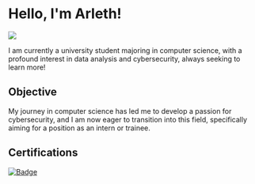 # Hello, I'm Arleth!
<a href="https://www.linkedin.com/in/alexandra-b-560543242/"><img src="https://img.shields.io/badge/-LinkedIn-0072b1?&style=for-the-badge&logo=linkedin&logoColor=white" /></a>

I am currently a university student majoring in computer science, with a profound interest in data analysis and cybersecurity, always seeking to learn more!

## Objective

My journey in computer science has led me to develop a passion for cybersecurity, and I am now eager to transition into this field, specifically aiming for a position as an intern or trainee.

## Certifications
[![Badge](https://img.shields.io/badge/Credly-Badge-blue?style=for-the-badge)](https://www.credly.com/badges/533f33c5-0d41-4a78-97f4-6f5febe1ca12/public_url)
